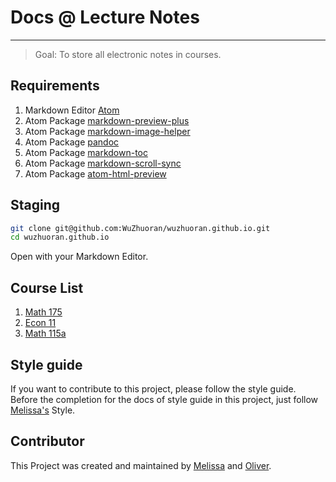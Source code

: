 # Docs @ Lecture Notes
-----

> Goal: To store all electronic notes in courses.

## Requirements

1. Markdown Editor [Atom](https://atom.io/)
2. Atom Package [markdown-preview-plus](https://atom.io/packages/markdown-preview-plus)
3. Atom Package [markdown-image-helper](https://atom.io/packages/markdown-image-helper)
4. Atom Package [pandoc](https://atom.io/packages/pandoc)
5. Atom Package [markdown-toc](https://atom.io/packages/markdown-toc)
5. Atom Package [markdown-scroll-sync](https://atom.io/packages/markdown-scroll-sync)
6. Atom Package [atom-html-preview](https://atom.io/packages/atom-html-preview)

## Staging

```bash
git clone git@github.com:WuZhuoran/wuzhuoran.github.io.git
cd wuzhuoran.github.io
```

Open with your Markdown Editor.


## Course List
1. [Math 175](https://wuzhuoran.github.io/HTML/MATH-175/MATH-175-Home.md.html)
2. [Econ 11](https://wuzhuoran.github.io/HTML/ECON-11/ECON-11-Home.md.html)
3. [Math 115a](https://wuzhuoran.github.io/HTML/MATH-115A/MATH-115A-Home.md.html)

## Style guide
If you want to contribute to this project, please follow the style guide. Before the completion for the docs of style guide in this project, just follow [Melissa's](https://gitlab.com/u/lmelissa-li) Style.


## Contributor
This Project was created and maintained by [Melissa](https://gitlab.com/u/lmelissa-li) and [Oliver](https://github.com/WuZhuoran).
